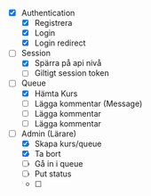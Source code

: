 
- [x] Authentication
    - [x] Registrera
    - [x] Login
    - [x] Login redirect

- [ ] Session
    - [x] Spärra på api nivå
    - [ ] Giltigt session token

- [ ] Queue
    - [x] Hämta Kurs
    - [ ] Lägga kommentar (Message)
    - [ ] Lägga kommentar
    - [ ] Lägga kommentar
    
- [ ] Admin (Lärare)
    - [x] Skapa kurs/queue
    - [x] Ta bort
    - [ ] Gå in i queue
    - [ ] Put status
    - [ ] 
